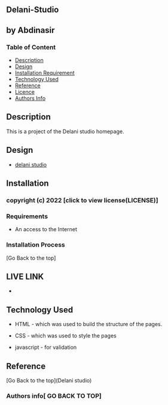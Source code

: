 ## Delani-Studio
## by Abdinasir
### Table of Content

+ [Description](#description)
+ [Design](#design)
+ [Installation Requirement](#Installation)
+ [Technology Used](#technology-used)
+ [Reference](#reference)
+ [Licence](#licence)
+ [Authors Info](#author-Info)

## Description
<p>This is a project of the Delani studio homepage.</p>

## Design

* [delani studio](<img src="/home/abdinasir/Desktop/delanii/ Delani Studio.jpg alt=">)

## Installation

### copyright (c) 2022 [click to view license(LICENSE)]


### Requirements

* An access to the Internet

### Installation Process

[Go Back to the top]

## LIVE LINK

* 
## Technology Used
* HTML - which was used to build the structure of the pages.

* CSS - which was used to style the pages

* javascript - for validation

## Reference

[Go Back to the top](Delani studio)
### Authors info[ GO BACK TO TOP]

